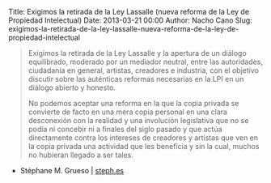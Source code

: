 Title: Exigimos la retirada de la Ley Lassalle (nueva reforma de la Ley de Propiedad Intelectual)
Date: 2013-03-21 00:00
Author: Nacho Cano
Slug: exigimos-la-retirada-de-la-ley-lassalle-nueva-reforma-de-la-ley-de-propiedad-intelectual

> Exigimos la retirada de la Ley Lassalle y la apertura de un diálogo
> equilibrado, moderado por un mediador neutral, entre las autoridades,
> ciudadanía en general, artistas, creadores e industria, con el
> objetivo discutir sobre las auténticas reformas necesarias en la LPI
> en un diálogo abierto y honesto.
>
> No podemos aceptar una reforma en la que la copia privada se convierte
> de facto en una mera copia personal en una clara desconexión con la
> realidad y una involución legislativa que no se podía ni concebir ni a
> finales del siglo pasado y que actúa directamente contra los intereses
> de creadores y artistas que ven en la copia privada una actividad que
> les beneficia y sin la cual, muchos no hubieran llegado a ser tales.

- Stéphane M. Grueso | [steph.es][]

  [steph.es]: http://steph.es/blog/2013/03/exigimos-la-retirada-de-la-ley-lassalle-nueva-reforma-de-la-ley-de-propiedad-intelectual/
    "Exigimos la retirada de la Ley Lassalle (nueva reforma de la Ley de Propiedad Intelectual)"
